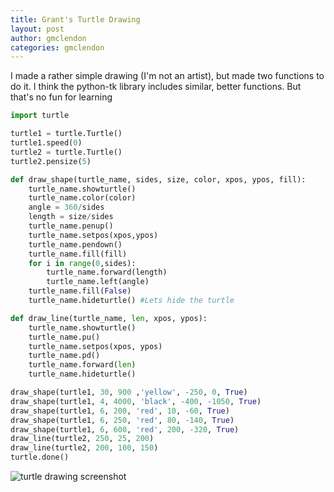 ```yaml
---
title: Grant's Turtle Drawing
layout: post
author: gmclendon
categories: gmclendon
---
```


I made a rather simple drawing (I'm not an artist), but made two functions to do it. I think the python-tk library includes similar, better functions. But that's no fun for learning

```python
import turtle 

turtle1 = turtle.Turtle()
turtle1.speed(0)
turtle2 = turtle.Turtle()
turtle2.pensize(5)

def draw_shape(turtle_name, sides, size, color, xpos, ypos, fill):
	turtle_name.showturtle()
	turtle_name.color(color)
	angle = 360/sides
	length = size/sides
	turtle_name.penup()
	turtle_name.setpos(xpos,ypos)
	turtle_name.pendown()
	turtle_name.fill(fill)
	for i in range(0,sides):
		turtle_name.forward(length)
		turtle_name.left(angle)
	turtle_name.fill(False)
	turtle_name.hideturtle() #Lets hide the turtle	

def draw_line(turtle_name, len, xpos, ypos):
	turtle_name.showturtle()
	turtle_name.pu()
	turtle_name.setpos(xpos, ypos)
	turtle_name.pd()
	turtle_name.forward(len)
	turtle_name.hideturtle()

draw_shape(turtle1, 30, 900 ,'yellow', -250, 0, True)
draw_shape(turtle1, 4, 4000, 'black', -400, -1050, True)
draw_shape(turtle1, 6, 200, 'red', 10, -60, True)
draw_shape(turtle1, 6, 250, 'red', 80, -140, True)
draw_shape(turtle1, 6, 600, 'red', 200, -320, True)
draw_line(turtle2, 250, 25, 200)
draw_line(turtle2, 200, 100, 150)
turtle.done()
```

![turtle drawing screenshot](http://i.imgur.com/b7xuCuY.png)
